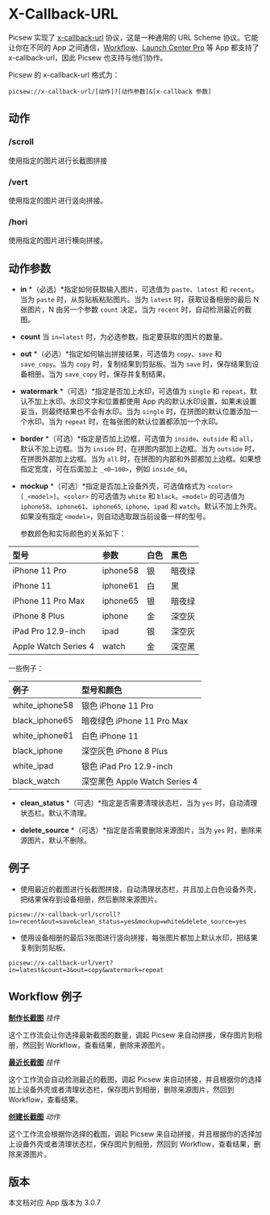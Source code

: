 # X-Callback-URL 

Picsew 实现了 [x-callback-url](http://x-callback-url.com/) 协议，这是一种通用的 URL Scheme 协议。它能让你在不同的 App 之间通信，[Workflow](https://workflow.is/)、[Launch Center Pro](https://contrast.co/launch-center-pro/) 等 App 都支持了 x-callback-url，因此 Picsew 也支持与他们协作。

Picsew 的 x-callback-url 格式为：

```
picsew://x-callback-url/[动作]?[动作参数]&[x-callback 参数]
```

## 动作

### /scroll

使用指定的图片进行长截图拼接

### /vert

使用指定的图片进行竖向拼接。

### /hori

使用指定的图片进行横向拼接。

## 动作参数

- **in** *（必选）*指定如何获取输入图片，可选值为 `paste`、`latest` 和 `recent`。当为 `paste` 时，从剪贴板粘贴图片。当为 `latest` 时，获取设备相册的最后 N 张图片，N 由另一个参数 `count` 决定。当为 `recent` 时，自动检测最近的截图。

- **count** 当 `in=latest` 时，为必选参数，指定要获取的图片的数量。
    
- **out** *（必选）*指定如何输出拼接结果，可选值为 `copy`、`save` 和 `save_copy`。当为 `copy` 时，复制结果到剪贴板。当为 `save` 时，保存结果到设备相册。当为 `save_copy` 时，保存并复制结果。

- **watermark** *（可选）*指定是否加上水印，可选值为 `single` 和 `repeat`，默认不加上水印。水印文字和位置都使用 App 内的默认水印设置，如果未设置妥当，则最终结果也不会有水印。当为 `single` 时，在拼图的默认位置添加一个水印。当为 `repeat` 时，在每张图的默认位置都添加一个水印。

- **border** *（可选）*指定是否加上边框，可选值为 `inside`、`outside` 和 `all`，默认不加上边框。当为 `inside` 时，在拼图内部加上边框。当为 `outside` 时，在拼图外部加上边框。当为 `all` 时，在拼图的内部和外部都加上边框。如果想指定宽度，可在后面加上 `_<0~100>`，例如 `inside_60`。

- **mockup** *（可选）*指定是否加上设备外壳，可选值格式为 `<color>[_<model>]`。`<color>` 的可选值为 `white` 和 `black`。`<model>` 的可选值为 `iphone58`、`iphone61`、`iphone65`, `iphone`、`ipad` 和 `watch`。默认不加上外壳。如果没有指定 `<model>`，则自动选取跟当前设备一样的型号。

  参数颜色和实际颜色的关系如下：

| 型号                 | 参数     | 白色   | 黑色   |
| :----------          | :--      | :----- | :----- |
| iPhone 11 Pro        | iphone58 | 银     | 暗夜绿 |
| iPhone 11            | iphone61 | 白     | 黑     |
| iPhone 11 Pro Max    | iphone65 | 银     | 暗夜绿 |
| iPhone 8 Plus        | iphone   | 金     | 深空灰 |
| iPad Pro 12.9-inch   | ipad     | 银     | 深空灰 |
| Apple Watch Series 4 | watch    | 金     | 深空黑 |

  一些例子：

| 例子           | 型号和颜色                    |
| :------------- | :---------------              |
| white_iphone58 | 银色 iPhone 11 Pro            |
| black_iphone65 | 暗夜绿色 iPhone 11 Pro Max    |
| white_iphone61 | 白色 iPhone 11                |
| black_iphone   | 深空灰色 iPhone 8 Plus        |
| white_ipad     | 银色 iPad Pro 12.9-inch       |
| black_watch    | 深空黑色 Apple Watch Series 4 |

- **clean_status** *（可选）*指定是否需要清理状态栏，当为 `yes` 时，自动清理状态栏。默认不清理。

- **delete_source** *（可选）*指定是否需要删除来源图片，当为 `yes` 时，删除来源图片。默认不删除。

## 例子

- 使用最近的截图进行长截图拼接，自动清理状态栏，并且加上白色设备外壳，把结果保存到设备相册，然后删除来源图片。

```
picsew://x-callback-url/scroll?in=recent&out=save&clean_status=yes&mockup=white&delete_source=yes
```

- 使用设备相册的最后3张图进行竖向拼接，每张图片都加上默认水印，把结果复制到剪贴板。

```
picsew://x-callback-url/vert?in=latest&count=3&out=copy&watermark=repeat
```

## Workflow 例子

**[制作长截图](https://workflow.is/workflows/e9b64bc79d854bb0a9f9531d6cab5bdd)** *挂件*

这个工作流会让你选择最新截图的数量，调起 Picsew 来自动拼接，保存图片到相册，然回到 Workflow，查看结果，删除来源图片。

**[最近长截图](https://workflow.is/workflows/b3084df208c34b74877471bddad84576)** *挂件*

这个工作流会自动检测最近的截图，调起 Picsew 来自动拼接，并且根据你的选择加上设备外壳或者清理状态栏，保存图片到相册，删除来源图片，然回到 Workflow，查看结果。

**[创建长截图](https://workflow.is/workflows/a9c746a2306e400c914d274b5d0998bd)** *动作*

这个工作流会根据你选择的截图，调起 Picsew 来自动拼接，并且根据你的选择加上设备外壳或者清理状态栏，保存图片到相册，然回到 Workflow，查看结果，删除来源图片。

## 版本

本文档对应 App 版本为 3.0.7